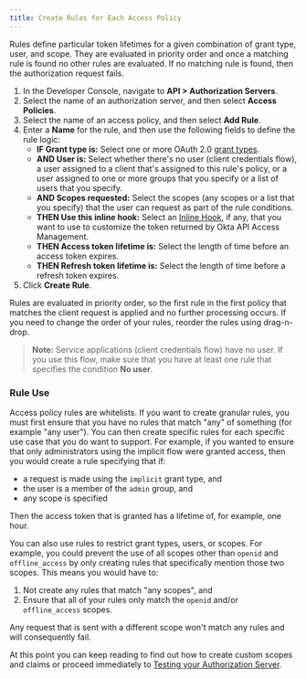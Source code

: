 ```yaml
---
title: Create Rules for Each Access Policy
---
```


Rules define particular token lifetimes for a given combination of grant type, user, and scope. They are evaluated in priority order and once a matching rule is found no other rules are evaluated. If no matching rule is found, then the authorization request fails.

1. In the Developer Console, navigate to **API > Authorization Servers**.
2. Select the name of an authorization server, and then select **Access Policies**.
3. Select the name of an access policy, and then select **Add Rule**.
4. Enter a **Name** for the rule, and then use the following fields to define the rule logic:
    * **IF Grant type is:** Select one or more OAuth 2.0 [grant types](/docs/concepts/auth-overview/#choosing-an-oauth-2-0-flow).
    * **AND User is:** Select whether there's no user (client credentials flow), a user assigned to a client that's assigned to this rule's policy, or a user assigned to one or more groups that you specify or a list of users that you specify.
    * **AND Scopes requested:** Select the scopes (any scopes or a list that you specify) that the user can request as part of the rule conditions.
    * **THEN Use this inline hook:**  Select an [Inline Hook](/docs/concepts/inline-hooks/), if any, that you want to use to customize the token returned by Okta API Access Management.
    * **THEN Access token lifetime is:** Select the length of time before an access token expires.
    * **THEN Refresh token lifetime is:** Select the length of time before a refresh token expires.
5. Click **Create Rule**.

Rules are evaluated in priority order, so the first rule in the first policy that matches the client request is applied and no further processing occurs. If you need to change the order of your rules, reorder the rules using drag-n-drop.

> **Note:** Service applications (client credentials flow) have no user. If you use this flow, make sure that you have at least one rule that specifies the condition **No user**.

### Rule Use

Access policy rules are whitelists. If you want to create granular rules, you must first ensure that you have no rules that match "any" of something (for example "any user"). You can then create specific rules for each specific use case that you do want to support. For example, if you wanted to ensure that only administrators using the implicit flow were granted access, then you would create a rule specifying that if:

* a request is made using the `implicit` grant type, and
* the user is a member of the `admin` group, and
* any scope is specified

Then the access token that is granted has a lifetime of, for example, one hour.

You can also use rules to restrict grant types, users, or scopes. For example, you could prevent the use of all scopes other than `openid` and `offline_access` by only creating rules that specifically mention those two scopes. This means you would have to:

1. Not create any rules that match "any scopes", and
2. Ensure that all of your rules only match the `openid` and/or `offline_access` scopes.

Any request that is sent with a different scope won't match any rules and will consequently fail.

At this point you can keep reading to find out how to create custom scopes and claims or proceed immediately to [Testing your Authorization Server](/docs/guides/customize-authz-server/test-authz-server/).

<NextSectionLink/>